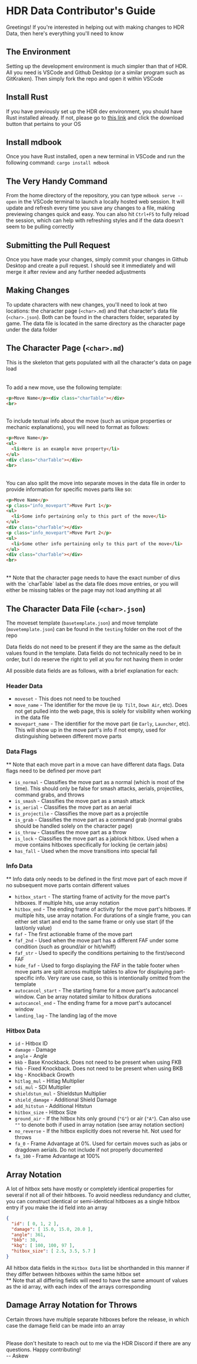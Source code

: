 # HDR Data Contributor's Guide

Greetings! If you're interested in helping out with making changes to HDR Data, then here's everything you'll need to know


## The Environment
Setting up the development environment is much simpler than that of HDR. All you need is VSCode and Github Desktop (or a similar program such as GitKraken). Then simply fork the repo and open it within VSCode


## Install Rust
If you have previously set up the HDR dev environment, you should have Rust installed already. If not, please go to <a href="https://www.rust-lang.org/tools/install">this link</a> and click the download button that pertains to your OS


## Install mdbook
Once you have Rust installed, open a new terminal in VSCode and run the following command: `cargo install mdbook`


## The Very Handy Command
From the home directory of the repository, you can type `mdbook serve --open` in the VSCode terminal to launch a locally hosted web session. It will update and refresh every time you save any changes to a file, making previewing changes quick and easy. You can also hit `Ctrl+F5` to fully reload the session, which can help with refreshing styles and if the data doesn't seem to be pulling correctly


## Submitting the Pull Request
Once you have made your changes, simply commit your changes in Github Desktop and create a pull request. I should see it immediately and will merge it after review and any further needed adjustments


## Making Changes
To update characters with new changes, you'll need to look at two locations: the character page (`<char>.md`) and that character's data file (`<char>.json`). Both can be found in the characters folder, separated by game. The data file is located in the same directory as the character page under the data folder


## The Character Page (`<char>.md`)
This is the skeleton that gets populated with all the character's data on page load
<br><br><br>
To add a new move, use the following template:

```html
<p>Move Name</p><div class="charTable"></div>
<br>
```
<br>
To include textual info about the move (such as unique properties or mechanic explanations), you will need to format as follows:

```html
<p>Move Name</p>
<ul>
  <li>Here is an example move property</li>
</ul>
<div class="charTable"></div>
<br>
```
<br>
You can also split the move into separate moves in the data file in order to provide information for specific moves parts like so:

```html
<p>Move Name</p>
<p class="info_movepart">Move Part 1</p>
<ul>
  <li>Some info pertaining only to this part of the move</li>
</ul>
<div class="charTable"></div>
<p class="info_movepart">Move Part 2</p>
<ul>
  <li>Some other info pertaining only to this part of the move</li>
</ul>
<div class="charTable"></div>
<br>
```
<br>
** Note that the character page needs to have the exact number of divs with the `charTable` label as the data file does move entries, or you will either be missing tables or the page may not load anything at all


## The Character Data File (`<char>.json`)

The moveset template (`basetemplate.json`) and move template (`movetemplate.json`) can be found in the `testing` folder on the root of the repo

Data fields do not need to be present if they are the same as the default values found in the template. Data fields do not technically need to be in order, but I do reserve the right to yell at you for not having them in order

All possible data fields are as follows, with a brief explanation for each:

### Header Data
- `moveset` - This does not need to be touched
- `move_name` - The identifier for the move (ie `Up Tilt`, `Down Air`, etc). Does not get pulled into the web page, this is solely for visibility when working in the data file
- `movepart_name` - The identifier for the move part (ie `Early`, `Launcher`, etc). This will show up in the move part's info if not empty, used for distinguishing between different move parts

### Data Flags
** Note that each move part in a move can have different data flags. Data flags need to be defined per move part

- `is_normal` - Classifies the move part as a normal (which is most of the time). This should only be false for smash attacks, aerials, projectiles, command grabs, and throws
- `is_smash` - Classifies the move part as a smash attack
- `is_aerial` - Classifies the move part as an aerial
- `is_projectile` - Classifies the move part as a projectile
- `is_grab` - Classifies the move part as a command grab (normal grabs should be handled solely on the character page)
- `is_throw` - Classifies the move part as a throw
- `is_lock` - Classifies the move part as a jablock hitbox. Used when a move contains hitboxes specifically for locking (ie certain jabs)
- `has_fall` - Used when the move transitions into special fall

### Info Data
** Info data only needs to be defined in the first move part of each move if no subsequent move parts contain different values

- `hitbox_start` - The starting frame of activity for the move part's hitboxes. If multiple hits, use array notation
- `hitbox_end` - The ending frame of activity for the move part's hitboxes. If multiple hits, use array notation. For durations of a single frame, you can either set start and end to the same frame or only use start (if the last/only value)
- `faf` - The first actionable frame of the move part
- `faf_2nd` - Used when the move part has a different FAF under some condition (such as ground/air or hit/whiff)
- `faf_str` - Used to specify the conditions pertaining to the first/second FAF
- `hide_faf` - Used to forgo displaying the FAF in the table footer when move parts are split across multiple tables to allow for displaying part-specific info. Very rare use case, so this is intentionally omitted from the template
- `autocancel_start` - The starting frame for a move part's autocancel window. Can be array notated similar to hitbox durations
- `autocancel_end` - The ending frame for a move part's autocancel window
- `landing_lag` - The landing lag of the move

### Hitbox Data
- `id` - Hitbox ID
- `damage` - Damage
- `angle` - Angle
- `bkb` - Base Knockback. Does not need to be present when using FKB
- `fkb` - Fixed Knockback. Does not need to be present when using BKB
- `kbg` - Knockback Growth
- `hitlag_mul` - Hitlag Multiplier
- `sdi_mul` - SDI Multiplier
- `shieldstun_mul` - Shieldstun Multiplier
- `shield_damage` - Additional Shield Damage
- `add_hitstun` - Additional Hitstun
- `hitbox_size` - Hitbox Size
- `ground_air` - If the hitbox hits only ground (`"G"`) or air (`"A"`). Can also use `""` to denote both if used in array notation (see array notation section)
- `no_reverse` - If the hitbox explicitly does not reverse hit. Not used for throws
- `fa_0` - Frame Advantage at 0%. Used for certain moves such as jabs or dragdown aerials. Do not include if not properly documented
- `fa_100` - Frame Advantage at 100%


## Array Notation
A lot of hitbox sets have mostly or completely identical properties for several if not all of their hitboxes. To avoid needless redundancy and clutter, you can construct identical or semi-identical hitboxes as a single hitbox entry if you make the id field into an array

```json
{
  "id": [ 0, 1, 2 ],
  "damage": [ 15.0, 15.0, 20.0 ],
  "angle": 361,
  "bkb": 30,
  "kbg": [ 100, 100, 97 ],
  "hitbox_size": [ 2.5, 3.5, 5.7 ]
}
```

All hitbox data fields in the `Hitbox Data` list be shorthanded in this manner if they differ between hitboxes within the same hitbox set<br>
** Note that all differing fields will need to have the same amount of values as the id array, with each index of the arrays corresponding

## Damage Array Notation for Throws
Certain throws have multiple separate hitboxes before the release, in which case the damage field can be made into an array

<br>
Please don't hesitate to reach out to me via the HDR Discord if there are any questions. Happy contributing!<br>
-- Askew